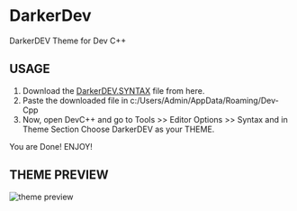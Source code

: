 # DarkerDev

DarkerDEV Theme for Dev C++

## USAGE
1. Download the [DarkerDEV.SYNTAX](https://github.com/coderAbhii/DarkerDev/raw/master/DarkerDev.SYNTAX) file from here.
2. Paste the downloaded file in c:/Users/Admin/AppData/Roaming/Dev-Cpp 
3. Now, open DevC++ and go to Tools >> Editor Options >> Syntax and in Theme Section Choose DarkerDEV as your THEME.

You are Done! ENJOY!

## THEME PREVIEW
![theme preview](https://github.com/coderAbhii/DarkerDev/blob/master/darkerDEV.png)
